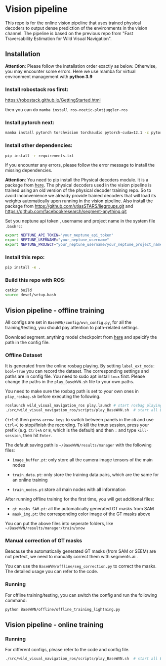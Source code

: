 # Vision pipeline
This repo is for the online vision pipeline that uses trained physical decoders to output dense prediction of the environments in the vision channel. The pipeline is based on the previous repo from "Fast Traversability Estimation for Wild Visual Navigation".

## Installation
**Attention**: Please follow the installation order exactly as below. Otherwise, you may encounter some errors. Here we use mamba for virtual environment management with **python 3.9**
### Install robostack ros first:
https://robostack.github.io/GettingStarted.html

then you can do `mamba install ros-noetic-plotjuggler-ros`

### Install pytorch next:

```bash
mamba install pytorch torchvision torchaudio pytorch-cuda=12.1 -c pytorch -c nvidia
```
### Install other dependencies:
```bash
pip install -r requirements.txt
```
If you encounter any errors, please follow the error message to install the missing dependencies.

**Attention**: You need to pip install the Physical decoders module. It is a package from [here](https://bitbucket.org/leggedrobotics/wild_physical_property_estimation/src/main/). The physical decoders used in the vision pipeline is trained using an old version of the physical decoder training repo. So to avoid inconvenience we already provide trained decoders that will load its weights automatically upon running in the vision pipeline. Also install the package from https://github.com/utiasSTARS/liegroups.git and https://github.com/facebookresearch/segment-anything.git

Set you neptune api token , username and project name in the system file `.bashrc`:
```bash
export NEPTUNE_API_TOKEN="your_neptune_api_token"
export NEPTUNE_USERNAME="your_neptune_username"
export NEPTUNE_PROJECT="your_neptune_username/your_neptune_project_name"
```

### Install this repo:
```bash
pip install -e .
```

### Build this repo with ROS:
```bash
catkin build
source devel/setup.bash
```

## Vision pipeline - offline training
All configs are set in `BaseWVN/config/wvn_config.py`, for all the training/testing, you should pay attention to path-related settings.

Download segment_anything model checkpoint from [here](https://drive.google.com/file/d/1TU3asknvo1UKdhx0z50ghHDt1C_McKJu/view?usp=drive_link) and speicify the path in the config file.
### Offline Dataset
It is generated from the online rosbag playing. By setting `label_ext_mode: bool=True` you can record the dataset. The corresponding settings and paths are in config file. You need to sudo apt install `tmux` first. Please change the paths in the `play_BaseWVN.sh` file to your own paths.

You need to make sure the rosbag path is set to your own ones in `play_rosbag.sh` before executing the following.
```bash
roslaunch wild_visual_navigation_ros play.launch # start rosbag playing
./src/wild_visual_navigation_ros/scripts/play_BaseWVN.sh  # start all BaseWVN nodes
```
`Ctrl+B` then press `arrow keys` to switch between panels in the cli and use `Ctrl+C` to stop/finish the recording. To kill the tmux session, press your prefix (e.g. `Ctrl+A` or `B`, which is the default) and then `:` and type `kill-session`, then hit `Enter`.

The default saving path is `~/BaseWVN/results/manager` with the following files:

- `image_buffer.pt`: only store all the camera image tensors of the main nodes

- `train_data.pt`: only store the training data pairs, which are the same for an online training

- `train_nodes.pt`:store all main nodes with all information

After running offline training for the first time, you will get additional files:

- `gt_masks_SAM.pt`: all the automatically generated GT masks from SAM
- `mask_img.pt`: the corresponding color image of the GT masks above
  
You can put the above files into seperate folders, like `~/BaseWVN/results/manager/train/snow`

### Manual correction of GT masks
Beacause the automatically generated GT masks (from SAM or SEEM) are not perfect, we need to manually correct them with segments.ai . 

You can use the `BaseWVN/offline/seg_correction.py` to correct the masks. The detailed usage you can refer to the code.
### Running
For offline training/testing, you can switch the config and run the following command:
```bash
python BaseWVN/offline/offline_training_lightning.py
```

## Vision pipeline - online training

### Running
For different configs, please refer to the code and config file.
```bash
./src/wild_visual_navigation_ros/scripts/play_BaseWVN.sh  # start all BaseWVN nodes
```

